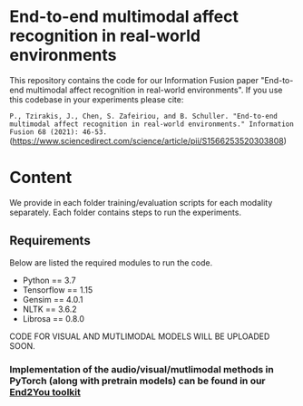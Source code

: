 # End-to-end multimodal affect recognition in real-world environments

This repository contains the code for our Information Fusion paper "End-to-end multimodal affect recognition in real-world environments".
If you use this codebase in your experiments please cite:

`P., Tzirakis, J., Chen, S. Zafeiriou, and B. Schuller. "End-to-end multimodal affect recognition in real-world environments." Information Fusion 68 (2021): 46-53.` (https://www.sciencedirect.com/science/article/pii/S1566253520303808)

# Content

We provide in each folder training/evaluation scripts for each modality separately. Each folder contains steps to run the experiments.

## Requirements
Below are listed the required modules to run the code.

  * Python == 3.7
  * Tensorflow == 1.15
  * Gensim == 4.0.1
  * NLTK == 3.6.2
  * Librosa == 0.8.0

CODE FOR VISUAL AND MUTLIMODAL MODELS WILL BE UPLOADED SOON.

### Implementation of the audio/visual/mutlimodal methods in PyTorch (along with pretrain models) can be found in our [End2You toolkit](https://github.com/end2you/end2you)
